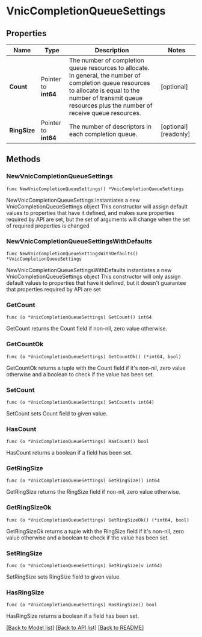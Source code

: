 # VnicCompletionQueueSettings

## Properties

Name | Type | Description | Notes
------------ | ------------- | ------------- | -------------
**Count** | Pointer to **int64** | The number of completion queue resources to allocate. In general, the number of completion queue resources to allocate is equal to the number of transmit queue resources plus the number of receive queue resources. | [optional] 
**RingSize** | Pointer to **int64** | The number of descriptors in each completion queue. | [optional] [readonly] 

## Methods

### NewVnicCompletionQueueSettings

`func NewVnicCompletionQueueSettings() *VnicCompletionQueueSettings`

NewVnicCompletionQueueSettings instantiates a new VnicCompletionQueueSettings object
This constructor will assign default values to properties that have it defined,
and makes sure properties required by API are set, but the set of arguments
will change when the set of required properties is changed

### NewVnicCompletionQueueSettingsWithDefaults

`func NewVnicCompletionQueueSettingsWithDefaults() *VnicCompletionQueueSettings`

NewVnicCompletionQueueSettingsWithDefaults instantiates a new VnicCompletionQueueSettings object
This constructor will only assign default values to properties that have it defined,
but it doesn't guarantee that properties required by API are set

### GetCount

`func (o *VnicCompletionQueueSettings) GetCount() int64`

GetCount returns the Count field if non-nil, zero value otherwise.

### GetCountOk

`func (o *VnicCompletionQueueSettings) GetCountOk() (*int64, bool)`

GetCountOk returns a tuple with the Count field if it's non-nil, zero value otherwise
and a boolean to check if the value has been set.

### SetCount

`func (o *VnicCompletionQueueSettings) SetCount(v int64)`

SetCount sets Count field to given value.

### HasCount

`func (o *VnicCompletionQueueSettings) HasCount() bool`

HasCount returns a boolean if a field has been set.

### GetRingSize

`func (o *VnicCompletionQueueSettings) GetRingSize() int64`

GetRingSize returns the RingSize field if non-nil, zero value otherwise.

### GetRingSizeOk

`func (o *VnicCompletionQueueSettings) GetRingSizeOk() (*int64, bool)`

GetRingSizeOk returns a tuple with the RingSize field if it's non-nil, zero value otherwise
and a boolean to check if the value has been set.

### SetRingSize

`func (o *VnicCompletionQueueSettings) SetRingSize(v int64)`

SetRingSize sets RingSize field to given value.

### HasRingSize

`func (o *VnicCompletionQueueSettings) HasRingSize() bool`

HasRingSize returns a boolean if a field has been set.


[[Back to Model list]](../README.md#documentation-for-models) [[Back to API list]](../README.md#documentation-for-api-endpoints) [[Back to README]](../README.md)


